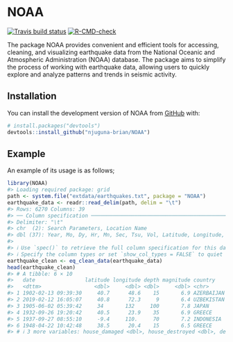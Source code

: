
<!-- README.md is generated from README.Rmd. Please edit that file -->

# NOAA

<!-- badges: start -->

[![Travis build
status](https://travis-ci.com/njuguna-brian/NOAA.svg?branch=main)](https://travis-ci.com/njuguna-brian/NOAA)
[![R-CMD-check](https://github.com/njuguna-brian/NOAA/actions/workflows/R-CMD-check.yaml/badge.svg)](https://github.com/njuguna-brian/NOAA/actions/workflows/R-CMD-check.yaml)
<!-- badges: end -->

The package NOAA provides convenient and efficient tools for accessing,
cleaning, and visualizing earthquake data from the National Oceanic and
Atmospheric Administration (NOAA) database. The package aims to simplify
the process of working with earthquake data, allowing users to quickly
explore and analyze patterns and trends in seismic activity.

## Installation

You can install the development version of NOAA from
[GitHub](https://github.com/) with:

``` r
# install.packages("devtools")
devtools::install_github("njuguna-brian/NOAA")
```

## Example

An example of its usage is as follows;

``` r
library(NOAA)
#> Loading required package: grid
path <- system.file("extdata/earthquakes.txt", package = "NOAA")
earthquake_data <- readr::read_delim(path, delim = "\t")
#> Rows: 6270 Columns: 39
#> ── Column specification ────────────────────────────────────────────────────────
#> Delimiter: "\t"
#> chr  (2): Search Parameters, Location Name
#> dbl (37): Year, Mo, Dy, Hr, Mn, Sec, Tsu, Vol, Latitude, Longitude, Focal De...
#> 
#> ℹ Use `spec()` to retrieve the full column specification for this data.
#> ℹ Specify the column types or set `show_col_types = FALSE` to quiet this message.
earthquake_clean <- eq_clean_data(earthquake_data)
head(earthquake_clean)
#> # A tibble: 6 × 10
#>   date                latitude longitude depth magnitude country    location    
#>   <dttm>                 <dbl>     <dbl> <dbl>     <dbl> <chr>      <chr>       
#> 1 1902-02-13 09:39:30     40.7      48.6    15       6.9 AZERBAIJAN Semacha; N …
#> 2 2019-02-12 16:05:07     40.8      72.3     9       6.4 UZBEKISTAN Andizhan    
#> 3 1905-06-02 05:39:42     34       132     100       7.8 JAPAN      Aki         
#> 4 1932-09-26 19:20:42     40.5      23.9    35       6.9 GREECE     Hierissos-S…
#> 5 1937-09-27 08:55:10     -9.4     110.     70       7.2 INDONESIA  Klumpit,Pra…
#> 6 1948-04-22 10:42:48     38.5      20.4    15       6.5 GREECE     Vasiliki (L…
#> # ℹ 3 more variables: house_damaged <dbl>, house_destroyed <dbl>, deaths <dbl>
```
